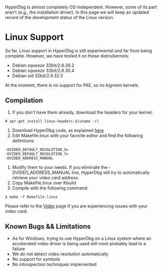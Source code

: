 HyperDbg is almost completely OS-Independent. However, some of its part aren't (e.g., the installation driver). In this page we will keep an updated record of the development status of the Linux version.

# Linux Support #

So far, Linux support in HyperDbg is still experimental and far from being complete.
However, we have tested it on these distro/kernels:

  * Debian _squeeze_ 32bit/2.6.26.2
  * Debian _squeeze_ 32bit/2.6.30.4
  * Debian _sid_ 32bit/2.6.32.5

At the moment, there is no support for PAE, so no _bigmem_ kernels.

## Compilation ##

  1. If you don't have them already, download the headers for your kernel:
```
# apt-get install linux-headers-$(uname -r)
```
  1. Download HyperDbg code, as explained [here](http://code.google.com/p/hyperdbg/source/checkout)
  1. Edit Makefile.linux with your favorite editor and find the following definitions:
```
-DVIDEO_DEFAULT_RESOLUTION_X=
-DVIDEO_DEFAULT_RESOLUTION_Y=
-DVIDEO_ADDRESS_MANUAL
```
  1. Modify them to your needs. If you eliminate the -DVIDEO\_ADDRESS\_MANUAL line, HyperDbg will try to automatically retrieve your video card address.
  1. Copy Makefile.linux over Kbuild
  1. Compile with the following command:
```
$ make -f Makefile.linux
```

Please refer to the [Video](Video.md) page if you are experiencing issues with your video card.


## Known Bugs && Limitations ##

  * As for Windows, trying to use HyperDbg on a Linux system where an accelerated video driver is being used will most probably lead to a failure
  * We do not detect video resolution automatically
  * No support for symbols
  * No introspection techniques implemented